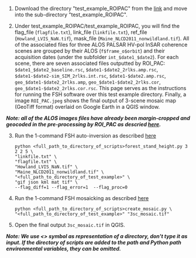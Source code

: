 1. Download the directory "test_example_ROIPAC" from the [link](https://drive.google.com/file/d/18u6njAJXqSiTcSdXJH1m5f6ipCNbV_RN/view?usp=sharing) and move into the sub-directory "test_example_ROIPAC".


2. Under test_example_ROIPAC/test_example_ROIPAC, you will find the flag_file (`flagfile.txt`), link_file (`linkfile.txt`), ref_file (`Howland_LVIS_NaN.tif`), mask_file (`Maine_NLCD2011_nonwildland.tif`). All of the associated files for three ALOS PALSAR HV-pol InSAR coherence scenes are grouped by their ALOS (`f$frame_o$orbit`) and their acquisition dates (under the subfolder `int_$date1_$date2`). For each scene, there are seven associated files outputted by ROI_PAC: `$date1_$date2_baseline.rsc`, `$date1-$date2_2rlks.amp.rsc`, `$date1-$date2-sim_SIM_2rlks.int.rsc`, `$date1-$date2.amp.rsc`, `geo_$date1-$date2_2rlks.amp`, `geo_$date1-$date2_2rlks.cor`, `geo_$date1-$date2_2rlks.cor.rsc`. This page serves as the instructions for running the FSH software over this test example directory. Finally, a image `ROI_PAC.jpeg` shows the final output of 3-scene mosaic map (GeoTiff format) overlaid on Google Earth in a QGIS window.

***Note: all of the ALOS images files have already been margin-cropped and geocoded in the pre-processing by ROI_PAC as descried [here](https://github.com/leiyangleon/FSH/blob/dev/docs/isce_preprocessing.md).***

3. Run the 1-command FSH auto-inversion as described [here](https://github.com/leiyangleon/FSH/blob/dev/docs/how_to_run.md)

       python <full_path_to_directory_of_scripts>forest_stand_height.py 3 2 2 5 \
       "linkfile.txt" \
       "flagfile.txt" \
       "Howland_LVIS_NaN.tif" \
       "Maine_NLCD2011_nonwildland.tif" \
       "<full_path_to_directory_of_test_example>" \
       "gif json kml mat tif" \
       --flag_diff=1 --flag_error=1  --flag_proc=0

4. Run the 1-command FSH mosaicking as described [here](https://github.com/leiyangleon/FSH/blob/dev/docs/how_to_run.md)

       python <full_path_to_directory_of_scripts>create_mosaic.py \
       "<full_path_to_directory_of_test_example>" "3sc_mosaic.tif" 

5. Open the final output `3sc_mosaic.tif` in QGIS.


***Note: We use <> symbol as representation of a directory, don't type it as input. If the directory of scripts are added to the path and Python path environmental variables, they can be omitted.***
